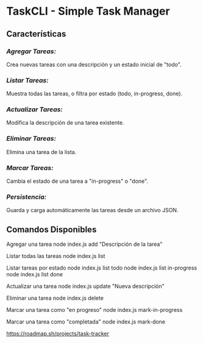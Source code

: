 # TaskCLI - Simple Task Manager

## Características
### *Agregar Tareas:*
Crea nuevas tareas con una descripción y un estado inicial de "todo".
### *Listar Tareas:*
Muestra todas las tareas, o filtra por estado (todo, in-progress, done).
### *Actualizar Tareas:*
Modifica la descripción de una tarea existente.
### *Eliminar Tareas:* 
Elimina una tarea de la lista.
### *Marcar Tareas:* 
Cambia el estado de una tarea a "in-progress" o "done".
### *Persistencia:*
Guarda y carga automáticamente las tareas desde un archivo JSON.


## Comandos Disponibles

Agregar una tarea
node index.js add "Descripción de la tarea"

Listar todas las tareas
node index.js list

Listar tareas por estado
node index.js list todo
node index.js list in-progress
node index.js list done

Actualizar una tarea
node index.js update <ID> "Nueva descripción"

Eliminar una tarea
node index.js delete <ID>

Marcar una tarea como "en progreso"
node index.js mark-in-progress <ID>

Marcar una tarea como "completada"
node index.js mark-done <ID>

https://roadmap.sh/projects/task-tracker
